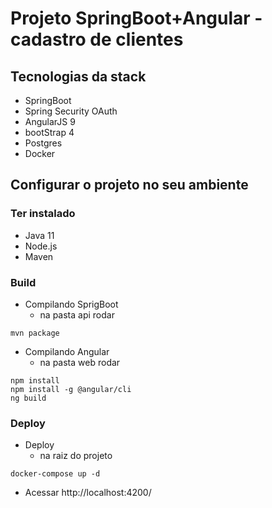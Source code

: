 # Projeto SpringBoot+Angular - cadastro de clientes

## Tecnologias da stack

- SpringBoot
- Spring Security OAuth
- AngularJS 9
- bootStrap 4
- Postgres
- Docker

## Configurar o projeto no seu ambiente

### Ter instalado

- Java 11
- Node.js
- Maven

### Build

- Compilando SprigBoot
    - na pasta api rodar

```unix
mvn package
```

- Compilando Angular
    - na pasta web rodar

```unix
npm install
npm install -g @angular/cli
ng build
```

### Deploy

- Deploy
    - na raiz do projeto

```unix
docker-compose up -d
```

- Acessar http://localhost:4200/
